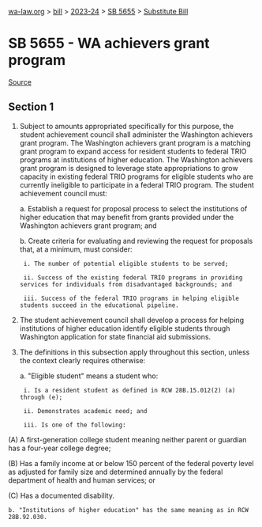 [wa-law.org](/) > [bill](/bill/) > [2023-24](/bill/2023-24/) > [SB 5655](/bill/2023-24/sb/5655/) > [Substitute Bill](/bill/2023-24/sb/5655/S/)

# SB 5655 - WA achievers grant program

[Source](http://lawfilesext.leg.wa.gov/biennium/2023-24/Pdf/Bills/Senate%20Bills/5655-S.pdf)

## Section 1
1. Subject to amounts appropriated specifically for this purpose, the student achievement council shall administer the Washington achievers grant program. The Washington achievers grant program is a matching grant program to expand access for resident students to federal TRIO programs at institutions of higher education. The Washington achievers grant program is designed to leverage state appropriations to grow capacity in existing federal TRIO programs for eligible students who are currently ineligible to participate in a federal TRIO program. The student achievement council must:

    a. Establish a request for proposal process to select the institutions of higher education that may benefit from grants provided under the Washington achievers grant program; and

    b. Create criteria for evaluating and reviewing the request for proposals that, at a minimum, must consider:

        i. The number of potential eligible students to be served;

        ii. Success of the existing federal TRIO programs in providing services for individuals from disadvantaged backgrounds; and

        iii. Success of the federal TRIO programs in helping eligible students succeed in the educational pipeline.

2. The student achievement council shall develop a process for helping institutions of higher education identify eligible students through Washington application for state financial aid submissions.

3. The definitions in this subsection apply throughout this section, unless the context clearly requires otherwise:

    a. "Eligible student" means a student who:

        i. Is a resident student as defined in RCW 28B.15.012(2) (a) through (e);

        ii. Demonstrates academic need; and

        iii. Is one of the following:

(A) A first-generation college student meaning neither parent or guardian has a four-year college degree;

(B) Has a family income at or below 150 percent of the federal poverty level as adjusted for family size and determined annually by the federal department of health and human services; or

(C) Has a documented disability.

    b. "Institutions of higher education" has the same meaning as in RCW 28B.92.030.
